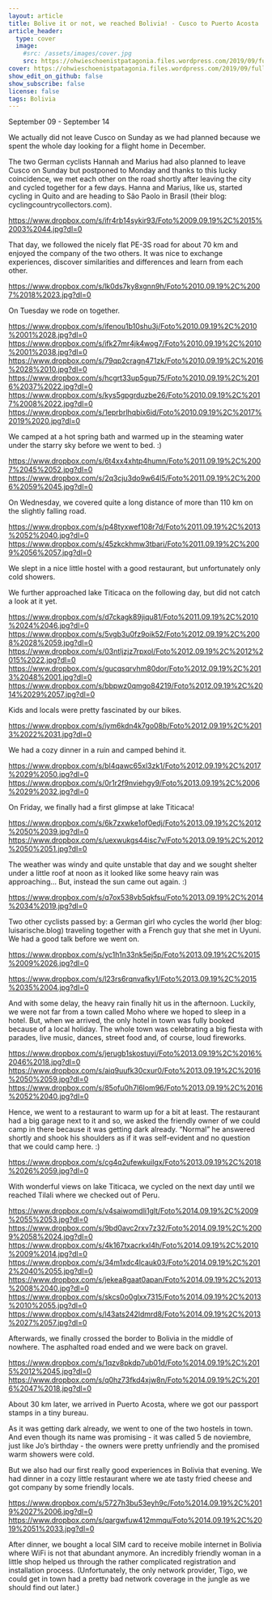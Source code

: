 ```yaml
---
layout: article
title: Bolive it or not, we reached Bolivia! - Cusco to Puerto Acosta
article_header:
  type: cover
  image:
    #src: /assets/images/cover.jpg
    src: https://ohwieschoenistpatagonia.files.wordpress.com/2019/09/fullsizerender_ezy-watermark_22-09-2019_05-38-26pm.jpg
cover: https://ohwieschoenistpatagonia.files.wordpress.com/2019/09/fullsizerender_ezy-watermark_22-09-2019_05-38-26pm.jpg
show_edit_on_github: false
show_subscribe: false
license: false
tags: Bolivia
---
```


September 09 - September 14

We actually did not leave Cusco on Sunday as we had planned because we spent the whole day looking for a flight home in December.

<!--more-->

The two German cyclists Hannah and Marius had also planned to leave Cusco on Sunday but postponed to Monday and thanks to this lucky coincidence, we met each other on the road shortly after leaving the city and cycled together for a few days. Hanna and Marius, like us, started cycling in Quito and are heading to São Paolo in Brasil (their blog: cyclingcountrycollectors.com).

https://www.dropbox.com/s/ifr4rb14sykir93/Foto%2009.09.19%2C%2015%2003%2044.jpg?dl=0

That day, we followed the nicely flat PE-3S road for about 70 km and enjoyed the company of the two others. It was nice to exchange experiences, discover similarities and differences and learn from each other.

https://www.dropbox.com/s/lk0ds7ky8xgnn9h/Foto%2010.09.19%2C%2007%2018%2023.jpg?dl=0

On Tuesday we rode on together.

https://www.dropbox.com/s/ifenou1b10shu3j/Foto%2010.09.19%2C%2010%2001%2028.jpg?dl=0
https://www.dropbox.com/s/ifk27mr4jk4wog7/Foto%2010.09.19%2C%2010%2001%2038.jpg?dl=0
https://www.dropbox.com/s/79qp2cragn471zk/Foto%2010.09.19%2C%2016%2028%2010.jpg?dl=0
https://www.dropbox.com/s/hcgrt33up5gup75/Foto%2010.09.19%2C%2016%2037%2022.jpg?dl=0
https://www.dropbox.com/s/kys5gpgrduzbe26/Foto%2010.09.19%2C%2017%2008%2022.jpg?dl=0
https://www.dropbox.com/s/1eprbrlhqbix6id/Foto%2010.09.19%2C%2017%2019%2020.jpg?dl=0

We camped at a hot spring bath and warmed up in the steaming water under the starry sky before we went to bed. :)

https://www.dropbox.com/s/6t4xx4xhtp4humn/Foto%2011.09.19%2C%2007%2045%2052.jpg?dl=0
https://www.dropbox.com/s/2q3cju3do9w64l5/Foto%2011.09.19%2C%2006%2059%2045.jpg?dl=0

On Wednesday, we covered quite a long distance of more than 110 km on the slightly falling road.

https://www.dropbox.com/s/p48tyxwef108r7d/Foto%2011.09.19%2C%2013%2052%2040.jpg?dl=0
https://www.dropbox.com/s/45zkckhmw3tbari/Foto%2011.09.19%2C%2009%2056%2057.jpg?dl=0

We slept in a nice little hostel with a good restaurant, but unfortunately only cold showers.

We further approached lake Titicaca on the following day, but did not catch a look at it yet.

https://www.dropbox.com/s/d7ckagk89jiqu81/Foto%2011.09.19%2C%2010%2024%2046.jpg?dl=0
https://www.dropbox.com/s/5vgb3u0fz9oik52/Foto%2012.09.19%2C%2008%2028%2059.jpg?dl=0
https://www.dropbox.com/s/03ntljzjz7rpxol/Foto%2012.09.19%2C%2012%2015%2022.jpg?dl=0
https://www.dropbox.com/s/gucqsqrvhm80dor/Foto%2012.09.19%2C%2013%2048%2001.jpg?dl=0
https://www.dropbox.com/s/bbpwz0qmgo84219/Foto%2012.09.19%2C%2014%2029%2057.jpg?dl=0

Kids and locals were pretty fascinated by our bikes.

https://www.dropbox.com/s/iym6kdn4k7go08b/Foto%2012.09.19%2C%2013%2022%2031.jpg?dl=0

We had a cozy dinner in a ruin and camped behind it.

https://www.dropbox.com/s/bl4qawc65xl3zk1/Foto%2012.09.19%2C%2017%2029%2050.jpg?dl=0
https://www.dropbox.com/s/0r1r2f9nviehgy9/Foto%2013.09.19%2C%2006%2029%2032.jpg?dl=0

On Friday, we finally had a first glimpse at lake Titicaca!

https://www.dropbox.com/s/6k7zxwke1of0edj/Foto%2013.09.19%2C%2012%2050%2039.jpg?dl=0
https://www.dropbox.com/s/uexwukgs44isc7v/Foto%2013.09.19%2C%2012%2050%2051.jpg?dl=0

The weather was windy and quite unstable that day and we sought shelter under a little roof at noon as it looked like some heavy rain was approaching... But, instead the sun came out again. :)

https://www.dropbox.com/s/q7ox538vb5qkfsu/Foto%2013.09.19%2C%2014%2034%2019.jpg?dl=0

Two other cyclists passed by: a German girl who cycles the world (her blog: luisarische.blog) traveling together with a French guy that she met in Uyuni. We had a good talk before we went on.

https://www.dropbox.com/s/yc1h1n33nk5ej5p/Foto%2013.09.19%2C%2015%2009%2026.jpg?dl=0

https://www.dropbox.com/s/l23rs6rqnvafky1/Foto%2013.09.19%2C%2015%2035%2004.jpg?dl=0

And with some delay, the heavy rain finally hit us in the afternoon. Luckily, we were not far from a town called Moho where we hoped to sleep in a hotel. But, when we arrived, the only hotel in town was fully booked because of a local holiday. The whole town was celebrating a big fiesta with parades, live music, dances, street food and, of course, loud fireworks.

https://www.dropbox.com/s/jerugb1skostuyi/Foto%2013.09.19%2C%2016%2046%2018.jpg?dl=0
https://www.dropbox.com/s/aiq9uufk30cxur0/Foto%2013.09.19%2C%2016%2050%2059.jpg?dl=0
https://www.dropbox.com/s/85ofu0h7l6lom96/Foto%2013.09.19%2C%2016%2052%2040.jpg?dl=0

Hence, we went to a restaurant to warm up for a bit at least. The restaurant had a big garage next to it and so, we asked the friendly owner of we could camp in there because it was getting dark already. “Normal” he answered shortly and shook his shoulders as if it was self-evident and no question that we could camp here. :)

https://www.dropbox.com/s/cg4q2ufewkuilgx/Foto%2013.09.19%2C%2018%2026%2059.jpg?dl=0

With wonderful views on lake Titicaca, we cycled on the next day until we reached Tilali where we checked out of Peru.

https://www.dropbox.com/s/v4saiwomdli1glt/Foto%2014.09.19%2C%2009%2055%2053.jpg?dl=0
https://www.dropbox.com/s/9bd0avc2rxv7z32/Foto%2014.09.19%2C%2009%2058%2024.jpg?dl=0
https://www.dropbox.com/s/4k167txacrkxl4h/Foto%2014.09.19%2C%2010%2009%2014.jpg?dl=0
https://www.dropbox.com/s/34m1xdc4lcauk03/Foto%2014.09.19%2C%2012%2040%2055.jpg?dl=0
https://www.dropbox.com/s/jekea8gaat0apan/Foto%2014.09.19%2C%2013%2008%2040.jpg?dl=0
https://www.dropbox.com/s/skcs0o0glxx7315/Foto%2014.09.19%2C%2013%2010%2055.jpg?dl=0
https://www.dropbox.com/s/l43ats242ldmrd8/Foto%2014.09.19%2C%2013%2027%2057.jpg?dl=0

Afterwards, we finally crossed the border to Bolivia in the middle of nowhere. The asphalted road ended and we were back on gravel.

https://www.dropbox.com/s/1qzv8pkdp7ub01d/Foto%2014.09.19%2C%2015%2012%2045.jpg?dl=0
https://www.dropbox.com/s/q0hz73fkd4xjw8n/Foto%2014.09.19%2C%2016%2047%2018.jpg?dl=0

About 30 km later, we arrived in Puerto Acosta, where we got our passport stamps in a tiny bureau.

As it was getting dark already, we went to one of the two hostels in town. And even though its name was promising - it was called 5 de noviembre, just like Jo’s birthday - the owners were pretty unfriendly and the promised warm showers were cold.

But we also had our first really good experiences in Bolivia that evening. We had dinner in a cozy little restaurant where we ate tasty fried cheese and got company by some friendly locals.

https://www.dropbox.com/s/5727h3bu53eyh9c/Foto%2014.09.19%2C%2019%2027%2006.jpg?dl=0
https://www.dropbox.com/s/qargwfuw412mmqu/Foto%2014.09.19%2C%2019%2051%2033.jpg?dl=0

After dinner, we bought a local SIM card to receive mobile internet in Bolivia where WiFi is not that abundant anymore. An incredibly friendly woman in a little shop helped us through the rather complicated registration and installation process. (Unfortunately, the only network provider, Tigo, we could get in town had a pretty bad network coverage in the jungle as we should find out later.)